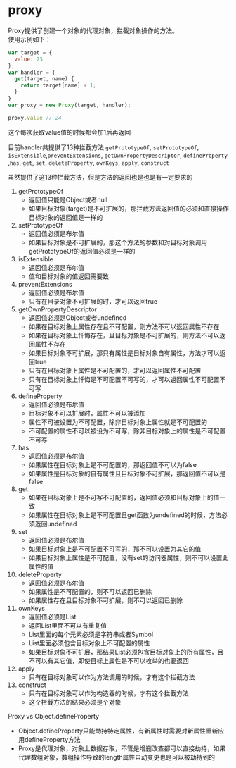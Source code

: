 # proxy

Proxy提供了创建一个对象的代理对象，拦截对象操作的方法。  
使用示例如下：
```javascript
var target = {
  value: 23
};
var handler = {
  get(target, name) {
    return target[name] + 1;
  }
}
var proxy = new Proxy(target, handler);

proxy.value // 24
```
这个每次获取value值的时候都会加1后再返回

目前handler共提供了13种拦截方法
`getPrototypeOf`, `setPrototypeOf`, `isExtensible`,`preventExtensions`, `getOwnPropertyDescriptor`, `defineProperty` ,`has`, `get`, `set`, `deleteProperty`, `ownKeys`, `apply`, `construct`

虽然提供了这13种拦截方法，但是方法的返回也是也是有一定要求的

1. getPrototypeOf  
    - 返回值只能是Object或者null
    - 如果目标对象(target)是不可扩展的，那拦截方法返回值的必须和直接操作目标对象的返回值是一样的
2. setPrototypeOf  
    - 返回值必须是布尔值
    - 如果目标对象是不可扩展的，那这个方法的参数和对目标对象调用getPrototypeOf的返回值必须是一样的
3. isExtensible  
    - 返回值必须是布尔值
    - 值和目标对象的值返回需要致
4. preventExtensions  
    - 返回值必须是布尔值
    - 只有在目录对象不可扩展的时，才可以返回true
5. getOwnPropertyDescriptor  
    - 返回值必须是Object或者undefined
    - 如果在目标对象上属性存在且不可配置，则方法不可以返回属性不存在
    - 如果在目标对象上忏悔存在，且目标对象是不可扩展的，则方法不可以返回属性不存在
    - 如果目标对象不可扩展，那只有属性是目标对象自有属性，方法才可以返回true
    - 只有在目标对象上属性是不可配置的，才可以返回属性不可配置
    - 只有在目标对象上忏悔是不可配置不可写的，才可以返回属性不可配置不可写
6. defineProperty  
    - 返回值必须是布尔值
    - 目标对象不可以扩展时，属性不可以被添加
    - 属性不可被设置为不可配置，除非目标对象上属性就是不可配置的
    - 不可配置的属性不可以被设为不可写，除非目标对象上的属性是不可配置不可写
7. has  
    - 返回值必须是布尔值
    - 如果属性在目标对象上是不可配置的，那返回值不可以为false
    - 如果属性是目标对象的自有属性且目标对象不可扩展，那返回值不可以是false
8. get  
    - 如果在目标对象上是不可写不可配置的，返回值必须和目标对象上的值一致
    - 如果属性在目标对象上是不可配置且get函数为undefined的时候，方法必须返回undefined
9. set  
    - 返回值必须是布尔值
    - 如果目标对象上是不可配置不可写的，那不可以设置为其它的值
    - 如果目标对象上属性是不可配置，没有set的访问器属性，则不可以设置此属性的值
10. deleteProperty  
    - 返回值必须是布尔值
    - 如果属性是不可配置的，则不可以返回已删除
    - 如果属性存在且目标对象不可扩展，则不可以返回已删除
11. ownKeys  
    - 返回值必须是List
    - 返回List里面不可以有重复值
    - List里面的每个元素必须是字符串或者Symbol
    - List里面必须包含目标对象上不可配置的属性
    - 如果目标对象不可扩展，那结果List必须包含目标对象上的所有属性，且不可以有其它值，即使目标上属性是不可以枚举的也要返回
12. apply  
    - 只有在目标对象可以作为方法调用的时候，才有这个拦截方法
13. construct  
    - 只有在目标对象可以作为构造器的时候，才有这个拦截方法
    - 这个拦截方法的结果必须是个对象


Proxy vs Object.defineProperty
- Object.defineProperty只能劫持特定属性，有新属性时需要对新属性重新应用defineProperty方法
- Proxy是代理对象，对象上数据存取，不管是增删改查都可以直接劫持，如果代理数组对象，数组操作导致的length属性自动变更也是可以被劫持到的
